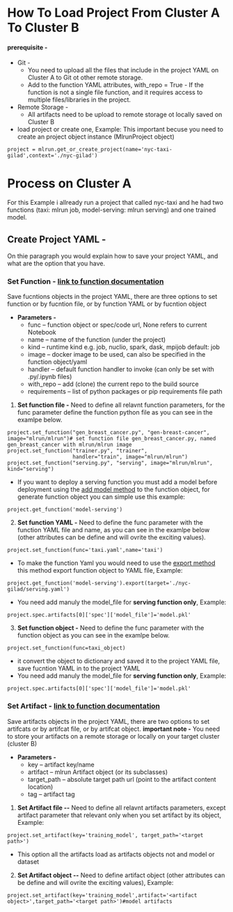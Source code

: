 # How To Load Project From Cluster A To Cluster B

#### prerequisite - 
* Git - 
  * You need to upload all the files that include in the project YAML on Cluster A to Git ot other remote storage.
  * Add to the function YAML attributes, with_repo = True - If the function is not a single file function, and it requires access to multiple files/libraries in the project.
* Remote Storage - 
  * All artifacts need to be upload to remote storage ot locally saved on Cluster B
* load project or create one, Example:
This important becuse you need to create an project object instance (MlrunProject object)
````
project = mlrun.get_or_create_project(name='nyc-taxi-gilad',context='./nyc-gilad')
````
# Process on Cluster A 
For this Example i allready run a project that called nyc-taxi and he had two functions (taxi: mlrun job, model-serving: mlrun serving) and one trained model.
## Create Project YAML -
On thie paragraph you would explain how to save your project YAML, and what are the option that you have.

### Set Function - [link to function documentation](https://docs.mlrun.org/en/latest/api/mlrun.projects.html?highlight=set_function#mlrun.projects.MlrunProject.set_function)
Save fucntions objects in the project YAML, there are three options to set function or by fucntion file, or by function YAML or by fucntion object
* **Parameters  -**
  * func – function object or spec/code url, None refers to current Notebook
  * name – name of the function (under the project)
  * kind – runtime kind e.g. job, nuclio, spark, dask, mpijob default: job
  * image – docker image to be used, can also be specified in the function object/yaml
  * handler – default function handler to invoke (can only be set with .py/.ipynb files)
  * with_repo – add (clone) the current repo to the build source
  * requirements – list of python packages or pip requirements file path

1. **Set function file  -**
Need to define all relavnt function parameters, for the func parameter define the function python file as you can see in the examlpe below.
 
````
project.set_function("gen_breast_cancer.py", "gen-breast-cancer", image="mlrun/mlrun")# set function file gen_breast_cancer.py, named gen_breast_cancer with mlrun/mlrun image
project.set_function("trainer.py", "trainer", 
                     handler="train", image="mlrun/mlrun")
project.set_function("serving.py", "serving", image="mlrun/mlrun", kind="serving")

````
* If you want to deploy a serving function you must add a model before deployment using the [add model method](https://docs.mlrun.org/en/latest/api/mlrun.runtimes.html?highlight=add_model#mlrun.runtimes.ServingRuntime.add_model) to the function object, for generate function object you can simple use this example:
````
project.get_function('model-serving')
````

2. **Set function YAML -**
Need to define the func parameter with the function YAML file  and name, as you can see in the examlpe below (other attributes can be define and will ovrite the exciting values).
````
project.set_function(func='taxi.yaml',name='taxi')
````
* To make the function Yaml you would need to use the [export method](https://docs.mlrun.org/en/latest/api/mlrun.projects.html?highlight=export#mlrun.projects.MlrunProject.export) this method export function object to YAML file, Example:
````
project.get_function('model-serving').export(target='./nyc-gilad/serving.yaml')
````
* You need add manuly the model_file for **serving function only**, Example:
````
project.spec.artifacts[0]['spec']['model_file']='model.pkl'
````

3. **Set function object -**
Need to define the func parameter with the function object as you can see in the examlpe below.
````
project.set_function(func=taxi_object)
````
* it convert the object to dictionary and saved it to the project YAML file, save fucntion YAML in to the project YAML
* You need add manuly the model_file for **serving function only**, Example:
````
project.spec.artifacts[0]['spec']['model_file']='model.pkl'
````
### Set Artifact - [link to function documentation](https://docs.mlrun.org/en/latest/api/mlrun.projects.html?highlight=set_artifact#mlrun.projects.MlrunProject.set_artifact)
Save artifacts objects in the project YAML, there are two options to set artifcats or by artifcat file, or by artifcat object.
**important note -** You need to store your artifacts on a remote storage or locally on your target cluster (cluster B) 
* **Parameters  -**
  * key – artifact key/name
  * artifact – mlrun Artifact object (or its subclasses)
  * target_path – absolute target path url (point to the artifact content location)
  * tag – artifact tag
1. **Set Artifact file --** 
Need to define all relavnt artifacts parameters, except artifact parameter that relevant only when you set artifact by its object, Example:
````
project.set_artifact(key='training_model', target_path='<target path>')
````
* This option all the artifacts load as artifacts objects not and model or dataset

2. **Set Artifact object --** 
Need to define artifact object (other attributes can be define and will ovrite the exciting values), Example:
````
project.set_artifact(key='training_model',artifact='<artifact object>',target_path='<target path>')#model artifacts
````
